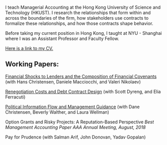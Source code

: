 I teach Managerial Accounting at the Hong Kong University of Science and Technology (HKUST). I research the relationships that form within and across the boundaries of the firm, how stakeholders use contracts to formalize these relationships, and how those contracts shape behavior.

Before taking my current position in Hong Kong, I taught at NYU - Shanghai where I was an Assistant Professor and Faculty Fellow.

[Here is a link to my CV.](https://github.com/ArthurHowardMorris/CV/blob/master/AM_CV.pdf)

## Working Papers:

[Financial Shocks to Lenders and the Composition of Financial Covenants](https://dx.doi.org/10.2139/ssrn.3079996)
(with Hans Christensen, Daniele Macciocchi, and Valeri Nikolaev)

[Renegotiation Costs and Debt Contract Design](https://dx.doi.org/10.2139/ssrn.2981069)
(with Scott Dyreng, and Elia Ferracuti)

[Political Information Flow and Management Guidance](https://dx.doi.org/10.2139/ssrn.3403763)
(with Dane Christensen, Beverly Walther, and Laura Wellman)

Option Grants and Risky Projects: A Reputation-Based Perspective 
_Best Management Accounting Paper AAA Annual Meeting, August, 2018_

Pay for Prudence
(with Salman Arif, John Donovan, Yadav Gopalan)

